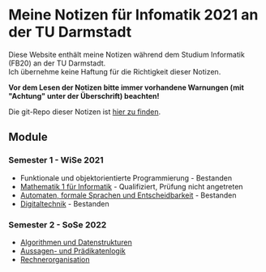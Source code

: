 # Meine Notizen für Infomatik 2021 an der TU Darmstadt

Diese Website enthält meine Notizen während dem Studium Informatik (FB20) an der TU Darmstadt.  
Ich übernehme keine Haftung für die Richtigkeit dieser Notizen.

**Vor dem Lesen der Notizen bitte immer vorhandene Warnungen (mit "Achtung" unter der Überschrift) beachten!**

Die git-Repo dieser Notizen ist [hier zu finden](https://git.angm.xyz/ellie/fb20-notes).


## Module
### Semester 1 - WiSe 2021
- Funktionale und objektorientierte Programmierung - Bestanden
- [Mathematik 1 für Informatik](./Mathematik%201/1.%20Grundbegriffe/1.1_aussagen.md) - Qualifiziert, Prüfung nicht angetreten
- [Automaten, formale Sprachen und Entscheidbarkeit](./AfSE/1_22.10.2021.md) - Bestanden
- [Digitaltechnik](./Digitaltechnik/1_20.10.2021.md) - Bestanden

### Semester 2 - SoSe 2022
- [Algorithmen und Datenstrukturen](./Algorithmen%20und%20Datenstrukturen/0_asymptotic_complexity.md)
- [Aussagen- und Prädikatenlogik](./Aussagen-%20und%20Prädikatenlogik/1_11.04.2022.md)
- [Rechnerorganisation](./Rechnerorganisation/1_11.04.2022.md)
